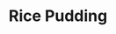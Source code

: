 ---
templateKey: blog-post
featuredpost: false
featuredimage: /assets/Rice_Pudding.png
title: Rice Pudding
description: Cooking
testfield: 464
---